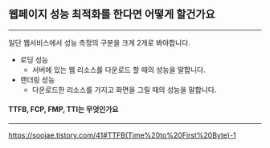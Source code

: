 

## 웹페이지 성능 최적화를 한다면 어떻게 할건가요
-----
일단 웹서비스에서 성능 측정의 구분을 크게 2개로 봐야합니다.

- 로딩 성능
	- 서버에 있는 웹 리소스를 다운로드 할 때의 성능을 말합니다.
- 랜더링 성능
	- 다운로드한 리소스를 가지고 화면을 그릴 때의 성능을 말합니다.

#### TTFB, FCP, FMP, TTI는 무엇인가요
------

https://soojae.tistory.com/41#TTFB(Time%20to%20First%20Byte)-1

